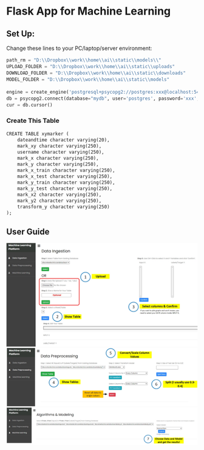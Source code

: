 # Flask App for Machine Learning
## Set Up: 
Change these lines to your PC/laptop/server environment:
```python
path_rm = "D:\\Dropbox\\work\\home\\ai\\static\\models\\"
UPLOAD_FOLDER = "D:\\Dropbox\\work\\home\\ai\\static\\uploads"
DOWNLOAD_FOLDER = "D:\\Dropbox\\work\\home\\ai\\static\\downloads"
MODEL_FOLDER = "D:\\Dropbox\\work\\home\\ai\\static\\models"

engine = create_engine('postgresql+psycopg2://postgres:xxx@localhost:5432/mydb')
db = psycopg2.connect(database="mydb", user='postgres', password='xxx', host='localhost', port= '5432')
cur = db.cursor()
```

### Create This Table
```console
CREATE TABLE xymarker (
    dateandtime character varying(20),
    mark_xy character varying(250),
    username character varying(250),
    mark_x character varying(250),
    mark_y character varying(250),
    mark_x_train character varying(250),
    mark_x_test character varying(250),
    mark_y_train character varying(250),
    mark_y_test character varying(250),
    mark_x2 character varying(250),
    mark_y2 character varying(250),
    transform_y character varying(250)
);
```

## User Guide
![alt text](https://github.com/ethanpng2021/flask_for_machinelearning/blob/main/machinelearningapp/static/sampleimg/c33.jpg)
![alt text](https://github.com/ethanpng2021/flask_for_machinelearning/blob/main/machinelearningapp/static/sampleimg/c22.jpg)
![alt text](https://github.com/ethanpng2021/flask_for_machinelearning/blob/main/machinelearningapp/static/sampleimg/c11.jpg)
